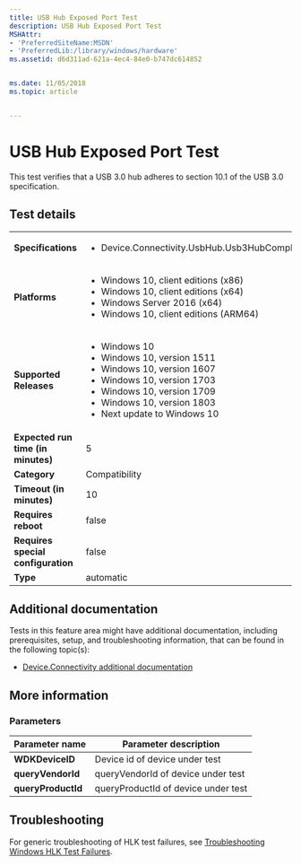 ```yaml
---
title: USB Hub Exposed Port Test
description: USB Hub Exposed Port Test
MSHAttr:
- 'PreferredSiteName:MSDN'
- 'PreferredLib:/library/windows/hardware'
ms.assetid: d6d311ad-621a-4ec4-84e0-b747dc614852


ms.date: 11/05/2018
ms.topic: article


---
```


# <span id="p_hlk_test.68f6e04f-4b7f-4548-9562-db9d46105554"></span>USB Hub Exposed Port Test


This test verifies that a USB 3.0 hub adheres to section 10.1 of the USB 3.0 specification.

## Test details

|||
|---|---|
| **Specifications**  | <ul><li>Device.Connectivity.UsbHub.Usb3HubCompliesWithUsb3Spec</li></ul> |  
| **Platforms**   | <ul><li>Windows 10, client editions (x86)</li><li>Windows 10, client editions (x64)</li><li>Windows Server 2016 (x64)</li><li>Windows 10, client editions (ARM64)</li></ul> |
| **Supported Releases** | <ul><li>Windows 10</li><li>Windows 10, version 1511</li><li>Windows 10, version 1607</li><li>Windows 10, version 1703</li><li>Windows 10, version 1709</li><li>Windows 10, version 1803</li><li>Next update to Windows 10</li></ul> |
|**Expected run time (in minutes)**| 5 |
|**Category**| Compatibility |
|**Timeout (in minutes)**| 10 |
|**Requires reboot**| false |
|**Requires special configuration**| false |
|**Type**| automatic |



## <span id="Additional_documentation"></span><span id="additional_documentation"></span><span id="ADDITIONAL_DOCUMENTATION"></span>Additional documentation


Tests in this feature area might have additional documentation, including prerequisites, setup, and troubleshooting information, that can be found in the following topic(s):

-   [Device.Connectivity additional documentation](device-connectivity-additional-documentation.md)

## <span id="More_information"></span><span id="more_information"></span><span id="MORE_INFORMATION"></span>More information


### <span id="Parameters"></span><span id="parameters"></span><span id="PARAMETERS"></span>Parameters

| Parameter name     | Parameter description               |
|--------------------|-------------------------------------|
| **WDKDeviceID**    | Device id of device under test      |
| **queryVendorId**  | queryVendorId of device under test  |
| **queryProductId** | queryProductId of device under test |



## <span id="Troubleshooting"></span><span id="troubleshooting"></span><span id="TROUBLESHOOTING"></span>Troubleshooting


For generic troubleshooting of HLK test failures, see [Troubleshooting Windows HLK Test Failures](../user/troubleshooting-windows-hlk-test-failures.md).










